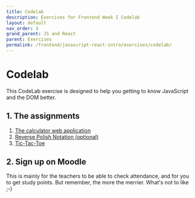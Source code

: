 ```yaml
---
title: Codelab
description: Exercises for Frontend Week I Codelab
layout: default
nav_order: 3
grand_parent: JS and React
parent: Exercises
permalink: /frontend/javascript-react-intro/exercises/codelab/
---
```


# Codelab

This CodeLab exercise is designed to help you getting to know JavaScript and the DOM better.

## 1. The assignments

1. [The calculator web application](./calculator.md)
2. [Reverse Polish Notation (optional)](./rpn.md)
3. [Tic-Tac-Toe](./tictactoe.md)

## 2. Sign up on Moodle

This is mainly for the teachers to be able to check attendance, and for you to get study points.
But remember, the more the merrier. What's not to like ;-)
